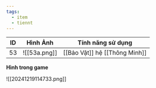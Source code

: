 ```yaml
---
tags:
  - item
  - tiennt
---
```


| ID  | Hình Ảnh     | Tính năng sử dụng             |
| --- | ------------ | ----------------------------- |
| 53  | ![[53a.png]] | [[Bảo Vật]] hệ [[Thông Minh]] |

**Hình trong game**

![[20241219114733.png]]